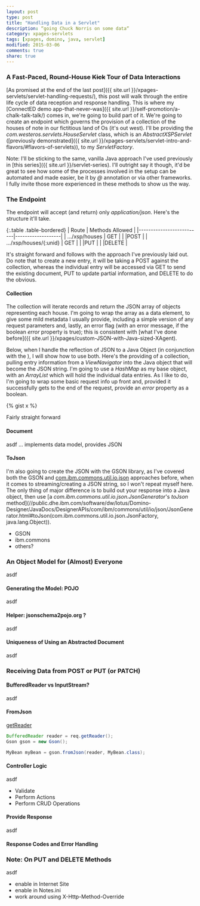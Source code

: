 ```yaml
---
layout: post
type: post
title: "Handling Data in a Servlet"
description: “going Chuck Norris on some data“
category: xpages-servlets
tags: [xpages, domino, java, servlet]
modified: 2015-03-06
comments: true
share: true
---
```


### A Fast-Paced, Round-House <s>Kick</s> Tour of Data Interactions
[As promised at the end of the last post]({{ site.url }}/xpages-servlets/servlet-handling-requests/), this post will walk through the entire life cycle of data reception and response handling. This is where my [ConnectED demo app-that-never-was]({{ site.url }}/self-promotion/a-chalk-talk-talk/) comes in, we're going to build part of it. We're going to create an endpoint which governs the provision of a collection of the houses of note in our fictitious land of Os (it's out west). I'll be providing the _com.westeros.servlets.HouseServlet_ class, which is an _AbstractXSPServlet_ ([previously demonstrated]({{ site.url }}/xpages-servlets/servlet-intro-and-flavors/#flavors-of-servlets)), to my _ServletFactory_.

Note: I'll be sticking to the same, vanilla Java approach I've used previously in [this series]({{ site.url }}/servlet-series). I'll outright say it though, it'd be great to see how some of the processes involved in the setup can be automated and made easier, be it by _@_ annotation or via other frameworks. I fully invite those more experienced in these methods to show <span data-toggle="tooltip" title="me!">us</span> the way.

### The Endpoint
The endpoint will accept (and return) only _application/json_. Here's the structure it'll take.

{:.table .table-bordered}
| Route                    | Methods Allowed	|
|--------------------------|-------------------|
| .../xsp/houses       		| GET				|
|							|POST        		|
| .../xsp/houses/{:unid}	| GET				|
|							|PUT				|
|							|DELETE				|

It's straight forward and follows with the approach I've previously laid out. Do note that to create a new entry, it will be taking a POST against the collection, whereas the individual entry will be accessed via GET to send the existing document, PUT to update partial information, and DELETE to do the obvious.

#### Collection
The collection will iterate records and return the JSON array of objects representing each house. I'm going to wrap the array as a data element, to give some mild metadata I usually provide, including a simple version of any request parameters and, lastly, an error flag (with an error message, if the boolean _error_ property is true); this is consistent with [what I've done before]({{ site.url }}/xpages/custom-JSON-with-Java-sized-XAgent).

Below, when I handle the reflection of JSON to a Java Object (in conjunction with the ), I will show how to use both. Here's the providing of a collection, pulling entry information from a _ViewNavigator_ into the Java object that will become the JSON string. I'm going to use a _HashMap_ as my base object, with an _ArrayList_ which will hold the individual data entries. As I like to do, I'm going to wrap some basic request info up front and, provided it successfully gets to the end of the request, provide an _error_ property as a boolean.

{% gist x %}<br />

Fairly straight forward

#### Document
asdf
... implements data model, provides JSON

#### ToJson
I'm also going to create the JSON with the GSON library, as I've covered both the GSON and [com.ibm.commons.util.io.json](//gist.github.com/edm00se/e5626f63ef7573fd2f3e) approaches before, when it comes to streaming/creating a JSON string, so I won't repeat myself here. The only thing of major difference is to build out your response into a Java object, then use [a _com.ibm.commons.util.io.json.JsonGenerator_'s _toJson_ method](//public.dhe.ibm.com/software/dw/lotus/Domino-Designer/JavaDocs/DesignerAPIs/com/ibm/commons/util/io/json/JsonGenerator.html#toJson(com.ibm.commons.util.io.json.JsonFactory, java.lang.Object)). 

* GSON
* ibm.commons
* others?

### An Object Model for (Almost) Everyone
asdf

#### Generating the Model: POJO
asdf

#### Helper: jsonschema2pojo.org ?
asdf

#### Uniqueness of Using an Abstracted Document
asdf

### Receiving Data from POST or PUT (or PATCH)

#### BufferedReader vs InputStream?
asdf

#### FromJson
[getReader](http://docs.oracle.com/javaee/6/api/javax/servlet/ServletRequest.html#getReader())

```java
BufferedReader reader = req.getReader();
Gson gson = new Gson();

MyBean myBean = gson.fromJson(reader, MyBean.class);
```

#### Controller Logic
asdf

* Validate
* Perform Actions
* Perform CRUD Operations

#### Provide Response
asdf

#### Response Codes and Error Handling

### Note: On PUT and DELETE Methods
asdf

* enable in Internet Site
* enable in Notes.ini
* work around using X-Http-Method-Override